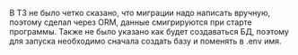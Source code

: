 В ТЗ не было четко сказано, что миграции надо написать вручную, поэтому сделал через ORM, данные смигрируются при старте программы.
Также не было указано как будет создаваться БД, поэтому для запуска необходимо сначала создать базу и поменять в .env имя.